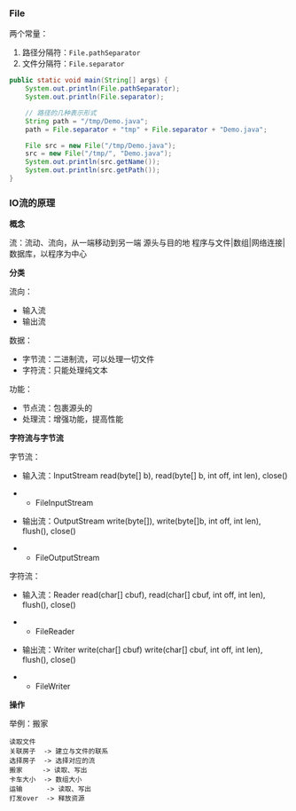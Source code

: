### File

两个常量：
1. 路径分隔符：`File.pathSeparator`
2. 文件分隔符：`File.separator`

```java
public static void main(String[] args) {
    System.out.println(File.pathSeparator);
    System.out.println(File.separator);

    // 路径的几种表示形式
    String path = "/tmp/Demo.java";
    path = File.separator + "tmp" + File.separator + "Demo.java";

    File src = new File("/tmp/Demo.java");
    src = new File("/tmp/", "Demo.java");
    System.out.println(src.getName());
    System.out.println(src.getPath());
}
```

### IO流的原理

**概念**

流：流动、流向，从一端移动到另一端 源头与目的地
程序与文件|数组|网络连接|数据库，以程序为中心

**分类**

流向：
- 输入流
- 输出流

数据：
- 字节流：二进制流，可以处理一切文件
- 字符流：只能处理纯文本

功能：
- 节点流：包裹源头的
- 处理流：增强功能，提高性能

**字符流与字节流**

字节流：
- 输入流：InputStream read(byte[] b), read(byte[] b, int off, int len), close()
- - FileInputStream

- 输出流：OutputStream write(byte[]), write(byte[]b, int off, int len), flush(), close()
- - FileOutputStream

字符流：
- 输入流：Reader read(char[] cbuf), read(char[] cbuf, int off, int len), flush(), close()
- - FileReader

- 输出流：Writer write(char[] cbuf) write(char[] cbuf, int off, int len), flush(), close()
- - FileWriter

**操作**

举例：搬家
```text
读取文件
关联房子  -> 建立与文件的联系  
选择房子  -> 选择对应的流  
搬家     -> 读取、写出  
卡车大小  -> 数组大小  
运输      -> 读取、写出  
打发over  -> 释放资源  

```
